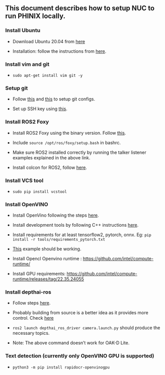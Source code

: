 ## This document describes how to setup NUC to run PHINIX locally. 

### Install Ubuntu
* Download Ubuntu 20.04 from [here](https://releases.ubuntu.com/focal/)

* Installation: follow the instructions from [here](https://ubuntu.com/tutorials/install-ubuntu-desktop#1-overview).

### Install vim and git
* `sudo apt-get install vim git -y`

### Setup git
* Follow [this](https://docs.github.com/en/get-started/getting-started-with-git/setting-your-username-in-git) and [this](https://docs.github.com/en/account-and-profile/setting-up-and-managing-your-personal-account-on-github/managing-email-preferences/setting-your-commit-email-address) to setup git configs. 

* Set up SSH key using [this](https://docs.github.com/en/authentication/connecting-to-github-with-ssh/generating-a-new-ssh-key-and-adding-it-to-the-ssh-agent).

### Install ROS2 Foxy
* Install ROS2 Foxy using the binary version. Follow [this](https://docs.ros.org/en/foxy/Installation/Ubuntu-Install-Debians.html).

* Include `source /opt/ros/foxy/setup.bash` in bashrc.

* Make sure ROS2 installed correctly by running the talker listener examples explained in the above link.

* Install colcon for ROS2, follow [here](https://colcon.readthedocs.io/en/released/user/installation.html).

### Install VCS tool 
* `sudo pip install vcstool`

### Install OpenVINO
* Install OpenVino following the steps [here](https://docs.openvino.ai/latest/openvino_docs_install_guides_installing_openvino_from_archive_linux.html).

* Install development tools by following C++ instructions [here](https://docs.openvino.ai/latest/openvino_docs_install_guides_install_dev_tools.html#install-dev-tools).

* Install requirements for at least tensorflow2, pytorch, onnx. Eg: `pip install -r tools/requirements_pytorch.txt`

* [This](https://docs.openvino.ai/2022.3/notebooks/002-openvino-api-with-output.html#loading-openvino-runtime-and-showing-info) example should be working.

* Install Opencl Openvino runtime : https://github.com/intel/compute-runtime/

* Install GPU requirements: https://github.com/intel/compute-runtime/releases/tag/22.35.24055

### Install depthai-ros

* Follow steps [here](https://github.com/luxonis/depthai-ros).

* Probably building from source is a better idea as it provides more control. Check [here](https://github.com/luxonis/depthai-ros#install-from-source)

* `ros2 launch depthai_ros_driver camera.launch.py` should produce the necessary topics.

* Note: The above command doesn’t work for OAK-D Lite.

### Text detection (currently only OpenVINO GPU is supported)

* `python3 -m pip install rapidocr-openvinogpu`

